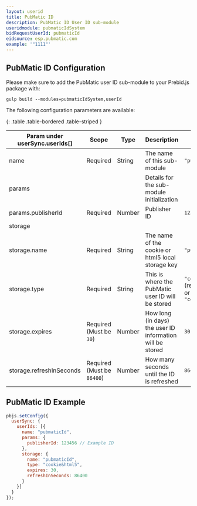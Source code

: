 ```yaml
---
layout: userid
title: PubMatic ID
description: PubMatic ID User ID sub-module
useridmodule: pubmaticIdSystem
bidRequestUserId: pubmaticId
eidsource: esp.pubmatic.com
example: '"1111"'
---
```



## PubMatic ID Configuration

Please make sure to add the PubMatic user ID sub-module to your Prebid.js package with:

```shell
gulp build --modules=pubmaticIdSystem,userId
```

The following configuration parameters are available:

{: .table .table-bordered .table-striped }

| Param under userSync.userIds[] | Scope | Type | Description | Example |
| --- | --- | --- | --- | --- |
| name | Required | String | The name of this sub-module | `"pubmaticId"` |
| params ||| Details for the sub-module initialization ||
| params.publisherId | Required | Number | Publisher ID | `123456` |
| storage |||||
| storage.name | Required | String | The name of the cookie or html5 local storage key | `"pubmaticId"` |
| storage.type | Required | String | This is where the PubMatic user ID will be stored | `"cookie&html5"` (recommended) or `"html5"` or `"cookie"` |
| storage.expires | Required (Must be `30`) | Number | How long (in days) the user ID information will be stored | `30` |
| storage.refreshInSeconds | Required (Must be `86400`) | Number | How many seconds until the ID is refreshed | `86400` |

## PubMatic ID Example

```javascript
pbjs.setConfig({
  userSync: {
    userIds: [{
      name: "pubmaticId",
      params: {
        publisherId: 123456 // Example ID
      },
      storage: {
        name: "pubmaticId",
        type: "cookie&html5",
        expires: 30,
        refreshInSeconds: 86400
      }
    }]
  }
});
```

